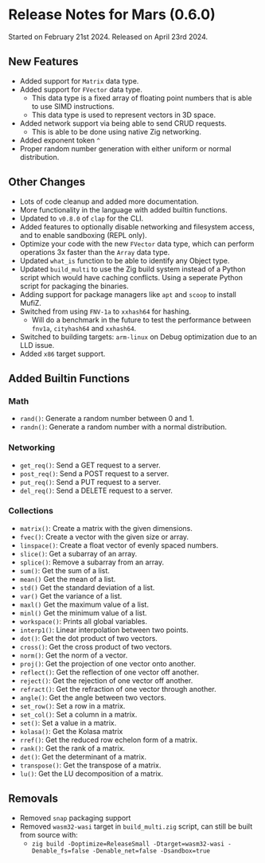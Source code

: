 # Release Notes for Mars (0.6.0)

Started on February 21st 2024.
Released on April 23rd 2024.

## New Features

- Added support for `Matrix` data type.
- Added support for `FVector` data type.
  - This data type is a fixed array of floating point numbers that is able to use SIMD instructions.
  - This data type is used to represent vectors in 3D space.
- Added network support via being able to send CRUD requests.
  - This is able to be done using native Zig networking.
- Added exponent token `^` 
- Proper random number generation with either uniform or normal distribution.

## Other Changes

- Lots of code cleanup and added more documentation.
- More functionality in the language with added builtin functions.
- Updated to `v0.8.0` of `clap` for the CLI.
- Added features to optionally disable networking and filesystem access, and to enable sandboxing (REPL only).
- Optimize your code with the new `FVector` data type, which can perform operations 3x faster than the `Array` data type.
- Updated `what_is` function to be able to identify any Object type.
- Updated `build_multi` to use the Zig build system instead of a Python script which would have caching conflicts. Using a seperate Python script for packaging the binaries.
- Adding support for package managers like `apt` and `scoop` to install MufiZ.
- Switched from using `FNV-1a` to `xxhash64` for hashing.
  - Will do a benchmark in the future to test the performance between `fnv1a`, `cityhash64` and `xxhash64`.
- Switched to building targets: `arm-linux` on Debug optimization due to an LLD issue.
- Added `x86` target support.

## Added Builtin Functions

### Math

- `rand()`: Generate a random number between 0 and 1.
- `randn()`: Generate a random number with a normal distribution.
  
### Networking

- `get_req()`: Send a GET request to a server.
- `post_req()`: Send a POST request to a server.
- `put_req()`: Send a PUT request to a server.
- `del_req()`: Send a DELETE request to a server.

### Collections

- `matrix()`: Create a matrix with the given dimensions.
- `fvec()`: Create a vector with the given size or array.
- `linspace()`: Create a float vector of evenly spaced numbers.
- `slice()`: Get a subarray of an array.
- `splice()`: Remove a subarray from an array.
- `sum()`: Get the sum of a list.
- `mean()` Get the mean of a list.
- `std()` Get the standard deviation of a list.
- `var()` Get the variance of a list.
- `maxl()` Get the maximum value of a list.
- `minl()` Get the minimum value of a list.
- `workspace()`: Prints all global variables. 
- `interp1()`: Linear interpolation between two points.
- `dot()`: Get the dot product of two vectors.
- `cross()`: Get the cross product of two vectors.
- `norm()`: Get the norm of a vector.
- `proj()`: Get the projection of one vector onto another.
- `reflect()`: Get the reflection of one vector off another.
- `reject()`: Get the rejection of one vector off another.
- `refract()`: Get the refraction of one vector through another.
- `angle()`: Get the angle between two vectors.
- `set_row()`: Set a row in a matrix.
- `set_col()`: Set a column in a matrix.
- `set()`: Set a value in a matrix.
- `kolasa()`: Get the Kolasa matrix 
- `rref()`: Get the reduced row echelon form of a matrix.
- `rank()`: Get the rank of a matrix.
- `det()`: Get the determinant of a matrix.
- `transpose()`: Get the transpose of a matrix.
- `lu()`: Get the LU decomposition of a matrix.

## Removals

- Removed `snap` packaging support 
- Removed `wasm32-wasi` target in `build_multi.zig` script, can still be built from source with: 
  - `zig build -Doptimize=ReleaseSmall -Dtarget=wasm32-wasi -Denable_fs=false -Denable_net=false -Dsandbox=true`